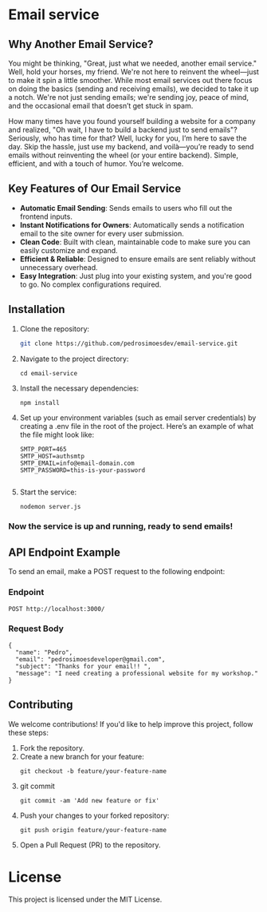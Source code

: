 # Email service 

## Why Another Email Service? 

You might be thinking, "Great, just what we needed, another email service." Well, hold your horses, my friend. We're not here to reinvent the wheel—just to make it spin a little smoother. While most email services out there focus on doing the basics (sending and receiving emails), we decided to take it up a notch. We're not just sending emails; we're sending joy, peace of mind, and the occasional email that doesn’t get stuck in spam.

How many times have you found yourself building a website for a company and realized, "Oh wait, I have to build a backend just to send emails"? Seriously, who has time for that? Well, lucky for you, I’m here to save the day. Skip the hassle, just use my backend, and voilà—you’re ready to send emails without reinventing the wheel (or your entire backend). Simple, efficient, and with a touch of humor. You’re welcome.

## Key Features of Our Email Service

- **Automatic Email Sending**: Sends emails to users who fill out the frontend inputs.
- **Instant Notifications for Owners**: Automatically sends a notification email to the site owner for every user submission.
- **Clean Code**: Built with clean, maintainable code to make sure you can easily customize and expand.
- **Efficient & Reliable**: Designed to ensure emails are sent reliably without unnecessary overhead.
- **Easy Integration**: Just plug into your existing system, and you're good to go. No complex configurations required.


## Installation

1. Clone the repository:
   ```bash
   git clone https://github.com/pedrosimoesdev/email-service.git
   
2. Navigate to the project directory:
    ``` 
   cd email-service
   
3. Install the necessary dependencies:
     ```
    npm install
4. Set up your environment variables (such as email server credentials) by creating a .env file in the root of the project. Here’s an example of what the file might look like:
   ```
   SMTP_PORT=465
   SMTP_HOST=authsmtp
   SMTP_EMAIL=info@email-domain.com
   SMTP_PASSWORD=this-is-your-password
  
5. Start the service:  
    ```
    nodemon server.js

### Now the service is up and running, ready to send emails! 

## API Endpoint Example

To send an email, make a POST request to the following endpoint:

### Endpoint
   `POST http://localhost:3000/`

### Request Body
    {
      "name": "Pedro",
      "email": "pedrosimoesdeveloper@gmail.com",
      "subject": "Thanks for your email!! ",
      "message": "I need creating a professional website for my workshop."
    }

## Contributing

We welcome contributions! If you'd like to help improve this project, follow these steps:

1. Fork the repository.
2. Create a new branch for your feature:
   ```
   git checkout -b feature/your-feature-name  
3. git commit
   ```
   git commit -am 'Add new feature or fix'
   
4. Push your changes to your forked repository:
   ```
   git push origin feature/your-feature-name
   
5. Open a Pull Request (PR) to the repository.

# License
This project is licensed under the MIT License.
